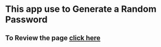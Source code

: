 # This app use to Generate a Random Password
## To Review the page [click here](https://abdallahawad3.github.io/Generate-a-Random-Password/)
